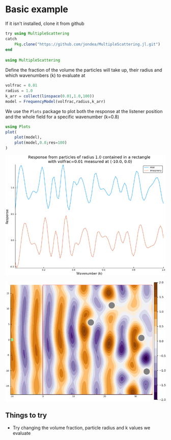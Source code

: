 # Basic example

If it isn't installed, clone it from github
```julia
try using MultipleScattering
catch
    Pkg.clone("https://github.com/jondea/MultipleScattering.jl.git")
end

using MultipleScattering
```

Define the fraction of the volume the particles will take up, their radius and
which wavenumbers (k) to evaluate at
```julia
volfrac = 0.01
radius = 1.0
k_arr = collect(linspace(0.01,1.0,100))
model = FrequencyModel(volfrac,radius,k_arr)
```

We use the `Plots` package to plot both the response at the listener position
and the whole field for a specific wavenumber (k=0.8)
```julia
using Plots
plot(
    plot(model),
    plot(model,0.8;res=100)
)
```

![Plot of response against wavenumber](plot_model.png)

![Plot real part of acoustic field](plot_field.png)

## Things to try
- Try changing the volume fraction, particle radius and k values we evaluate
